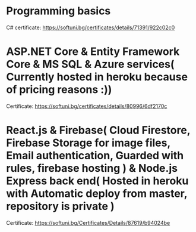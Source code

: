 # Programming basics
C# certificate: https://softuni.bg/certificates/details/71391/922c02c0

# ASP.NET Core & Entity Framework Core & MS SQL & Azure services( Currently hosted in heroku because of pricing reasons :))
Certificate: https://softuni.bg/certificates/details/80996/6df2170c

# React.js & Firebase( Cloud Firestore, Firebase Storage for image files, Email authentication, Guarded with rules, firebase hosting ) & Node.js Express back end( Hosted in heroku with Automatic deploy from master, repository is private )
Certificate: https://softuni.bg/Certificates/Details/87619/b94024be
